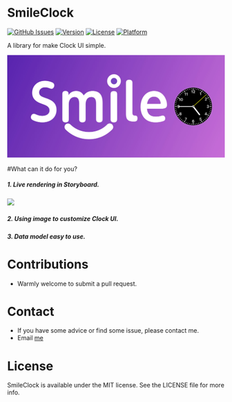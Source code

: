 # SmileClock

[![GitHub Issues](http://img.shields.io/github/issues/liu044100/SmileClock.svg?style=flat)](https://github.com/liu044100/SmileClock/issues)
[![Version](https://img.shields.io/cocoapods/v/SmileClock.svg?style=flat)](http://cocoadocs.org/docsets/SmileClock)
[![License](https://img.shields.io/cocoapods/l/SmileClock.svg?style=flat)](http://cocoadocs.org/docsets/SmileClock)
[![Platform](https://img.shields.io/cocoapods/p/SmileClock.svg?style=flat)](http://cocoadocs.org/docsets/SmileClock)

A library for make Clock UI simple.

<img src="SmileClock-Example/demo_gif/pro_banner.jpg" width="700">

#What can it do for you?


##### 1. Live rendering in Storyboard.

<img src="SmileClock-Example/demo_gif/demo.gif" width="500">

##### 2. Using image to customize Clock UI.

##### 3. Data model easy to use.


# Contributions

* Warmly welcome to submit a pull request.

# Contact

* If you have some advice or find some issue, please contact me.
* Email [me](liu044100@gmail.com)


# License

SmileClock is available under the MIT license. See the LICENSE file for more info.
